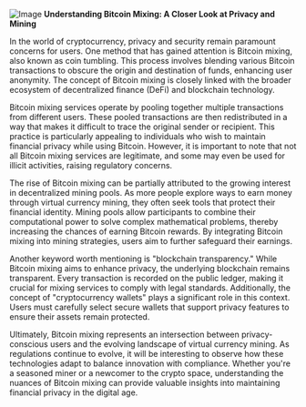 
![Image](https://github.com/user-attachments/assets/31692037-0104-4703-abd1-696b6a7dd41b)
**Understanding Bitcoin Mixing: A Closer Look at Privacy and Mining**

In the world of cryptocurrency, privacy and security remain paramount concerns for users. One method that has gained attention is Bitcoin mixing, also known as coin tumbling. This process involves blending various Bitcoin transactions to obscure the origin and destination of funds, enhancing user anonymity. The concept of Bitcoin mixing is closely linked with the broader ecosystem of decentralized finance (DeFi) and blockchain technology.

Bitcoin mixing services operate by pooling together multiple transactions from different users. These pooled transactions are then redistributed in a way that makes it difficult to trace the original sender or recipient. This practice is particularly appealing to individuals who wish to maintain financial privacy while using Bitcoin. However, it is important to note that not all Bitcoin mixing services are legitimate, and some may even be used for illicit activities, raising regulatory concerns.

The rise of Bitcoin mixing can be partially attributed to the growing interest in decentralized mining pools. As more people explore ways to earn money through virtual currency mining, they often seek tools that protect their financial identity. Mining pools allow participants to combine their computational power to solve complex mathematical problems, thereby increasing the chances of earning Bitcoin rewards. By integrating Bitcoin mixing into mining strategies, users aim to further safeguard their earnings.

Another keyword worth mentioning is "blockchain transparency." While Bitcoin mixing aims to enhance privacy, the underlying blockchain remains transparent. Every transaction is recorded on the public ledger, making it crucial for mixing services to comply with legal standards. Additionally, the concept of "cryptocurrency wallets" plays a significant role in this context. Users must carefully select secure wallets that support privacy features to ensure their assets remain protected.

Ultimately, Bitcoin mixing represents an intersection between privacy-conscious users and the evolving landscape of virtual currency mining. As regulations continue to evolve, it will be interesting to observe how these technologies adapt to balance innovation with compliance. Whether you're a seasoned miner or a newcomer to the crypto space, understanding the nuances of Bitcoin mixing can provide valuable insights into maintaining financial privacy in the digital age.